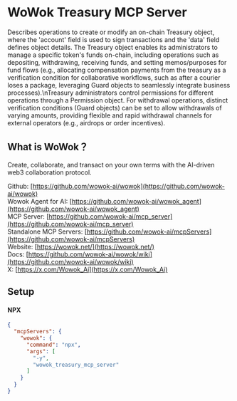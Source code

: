 # WoWok Treasury MCP Server
Describes operations to create or modify an on-chain Treasury object, where the 'account' field is used to sign transactions and the 'data' field defines object details. The Treasury object enables its administrators to manage a specific token's funds on-chain, including operations such as depositing, withdrawing, receiving funds, and setting memos/purposes for fund flows (e.g., allocating compensation payments from the treasury as a verification condition for collaborative workflows, such as after a courier loses a package, leveraging Guard objects to seamlessly integrate business processes).\nTreasury administrators control permissions for different operations through a Permission object. For withdrawal operations, distinct verification conditions (Guard objects) can be set to allow withdrawals of varying amounts, providing flexible and rapid withdrawal channels for external operators (e.g., airdrops or order incentives).

## What is WoWok？
Create, collaborate, and transact on your own terms with the AI-driven web3 collaboration protocol.

Github: [https://github.com/wowok-ai/wowok](https://github.com/wowok-ai/wowok)   
Wowok Agent for AI: [https://github.com/wowok-ai/wowok_agent](https://github.com/wowok-ai/wowok_agent)   
MCP Server: [https://github.com/wowok-ai/mcp_server](https://github.com/wowok-ai/mcp_server)   
Standalone MCP Servers: [https://github.com/wowok-ai/mcpServers](https://github.com/wowok-ai/mcpServers)   
Website: [https://wowok.net/](https://wowok.net/)   
Docs: [https://github.com/wowok-ai/wowok/wiki](https://github.com/wowok-ai/wowok/wiki)   
X: [https://x.com/Wowok_Ai](https://x.com/Wowok_Ai)


## Setup   
#### NPX   
```json
{
  "mcpServers": {
    "wowok": {
      "command": "npx",
      "args": [
        "-y",
        "wowok_treasury_mcp_server"
      ]
    }
  }
}
```